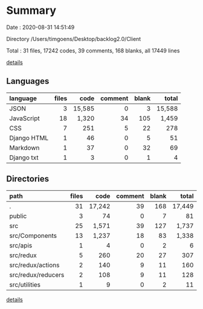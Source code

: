 # Summary

Date : 2020-08-31 14:51:49

Directory /Users/timgoens/Desktop/backlog2.0/Client

Total : 31 files,  17242 codes, 39 comments, 168 blanks, all 17449 lines

[details](details.md)

## Languages
| language | files | code | comment | blank | total |
| :--- | ---: | ---: | ---: | ---: | ---: |
| JSON | 3 | 15,585 | 0 | 3 | 15,588 |
| JavaScript | 18 | 1,320 | 34 | 105 | 1,459 |
| CSS | 7 | 251 | 5 | 22 | 278 |
| Django HTML | 1 | 46 | 0 | 5 | 51 |
| Markdown | 1 | 37 | 0 | 32 | 69 |
| Django txt | 1 | 3 | 0 | 1 | 4 |

## Directories
| path | files | code | comment | blank | total |
| :--- | ---: | ---: | ---: | ---: | ---: |
| . | 31 | 17,242 | 39 | 168 | 17,449 |
| public | 3 | 74 | 0 | 7 | 81 |
| src | 25 | 1,571 | 39 | 127 | 1,737 |
| src/Components | 13 | 1,237 | 18 | 83 | 1,338 |
| src/apis | 1 | 4 | 0 | 2 | 6 |
| src/redux | 5 | 260 | 20 | 27 | 307 |
| src/redux/actions | 2 | 140 | 9 | 11 | 160 |
| src/redux/reducers | 2 | 108 | 9 | 11 | 128 |
| src/utilities | 1 | 9 | 0 | 2 | 11 |

[details](details.md)